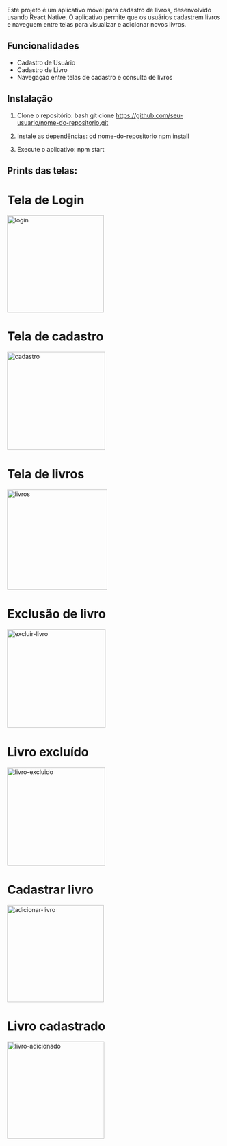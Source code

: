 Este projeto é um aplicativo móvel para cadastro de livros, desenvolvido usando React Native. O aplicativo permite que os usuários cadastrem livros e naveguem entre telas para visualizar e adicionar novos livros.

## Funcionalidades

- Cadastro de Usuário
- Cadastro de Livro
- Navegação entre telas de cadastro e consulta de livros

## Instalação

1. Clone o repositório:
   bash
   git clone https://github.com/seu-usuario/nome-do-repositorio.git

2. Instale as dependências:
   cd nome-do-repositorio
    npm install

3. Execute o aplicativo:
   npm start

## Prints das telas:

# Tela de Login

<img width="226" alt="login" src="https://github.com/socratesmendes/prova-dev-mob-2/assets/71992518/08bb503c-8ca1-47a7-ba34-3545c45f6b95">

# Tela de cadastro

<img width="229" alt="cadastro" src="https://github.com/socratesmendes/prova-dev-mob-2/assets/71992518/b9d042a0-5ede-4da1-997b-d49ed84da540">


# Tela de livros

<img width="234" alt="livros" src="https://github.com/socratesmendes/prova-dev-mob-2/assets/71992518/fd0e014c-6396-4ef5-a50e-80576379414b">


# Exclusão de livro

<img width="230" alt="excluir-livro" src="https://github.com/socratesmendes/prova-dev-mob-2/assets/71992518/1302cd19-9a51-4b75-8662-d769f09c8c5e">


# Livro excluído

<img width="229" alt="livro-excluido" src="https://github.com/socratesmendes/prova-dev-mob-2/assets/71992518/e7dbd23f-53e0-4b60-991a-e5d16adefef4">

# Cadastrar livro

<img width="226" alt="adicionar-livro" src="https://github.com/socratesmendes/prova-dev-mob-2/assets/71992518/958db4fb-2632-4721-ab77-a69d3fcb287c">

# Livro cadastrado

<img width="227" alt="livro-adicionado" src="https://github.com/socratesmendes/prova-dev-mob-2/assets/71992518/a08d6ea2-2db5-4234-aae2-0f22f5649b61">
